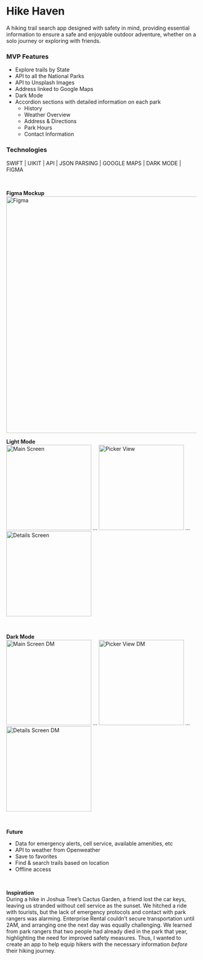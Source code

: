 # Hike Haven

A hiking trail search app designed with safety in mind, providing essential information to ensure a safe and enjoyable outdoor adventure, whether on a solo journey or exploring with friends.

### MVP Features
* Explore trails by State
* API to all the National Parks
* API to Unsplash Images
* Address linked to Google Maps
* Dark Mode 
* Accordion sections with detailed information on each park
    * History
    * Weather Overview
    * Address & Directions
    * Park Hours
    * Contact Information  

### Technologies
SWIFT | UIKIT | API | JSON PARSING | GOOGLE MAPS | DARK MODE | FIGMA

<br>

**Figma Mockup**
<br>
<img width="625" alt="Figma" src="https://github.com/dianatduong/hikehaven/assets/14034457/79c7045e-c4e6-4678-a2d9-688330b708d4">

**Light Mode**
<br>
<img alt="Main Screen" src="https://github.com/dianatduong/Hike-Haven/assets/14034457/efa48635-7d03-49ed-b9f3-5a7020dc4575" width="225">
<span>...</span>
<img alt="Picker View" src="https://github.com/dianatduong/Hike-Haven/assets/14034457/b5f21ef5-f7ae-4b4d-91fa-c4e86014efd7" width="225">
<span>...</span>
<img alt="Details Screen" src="https://github.com/dianatduong/Hike-Haven/assets/14034457/64e378ec-9930-4929-b5b4-0090116d1e84" width="225">

<br>

**Dark Mode**
<br>
<img alt="Main Screen DM" src="https://github.com/dianatduong/Hike-Haven/assets/14034457/7cf3c19a-cb84-412a-b7da-682e798a7426" width="225">
<span>...</span>
<img alt="Picker View DM" src="https://github.com/dianatduong/Hike-Haven/assets/14034457/59059a94-3772-4ace-9276-4bfe5df3e646" width="225">
<span>...</span>
<img alt="Details Screen DM" src="https://github.com/dianatduong/Hike-Haven/assets/14034457/69ed0c50-4025-445a-b466-74f322fe905b" width="225">

<br>

**Future**
* Data for emergency alerts, cell service, available amenities, etc
* API to weather from Openweather
* Save to favorites
* Find & search trails based on location
* Offline access

<br>

**Inspiration**
<br>
During a hike in Joshua Tree’s Cactus Garden, a friend lost the car keys, leaving us stranded without cell service as the sunset. We hitched a ride with tourists, but the lack of emergency protocols and contact with park rangers was alarming. Enterprise Rental couldn’t secure transportation until 2AM, and arranging one the next day was equally challenging. We learned from park rangers that two people had already died in the park that year, highlighting the need for improved safety measures. Thus, I wanted to create an app to help equip hikers with the necessary information _before_ their hiking journey.
